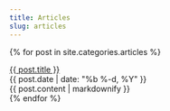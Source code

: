 ```yaml
---
title: Articles
slug: articles
---
```


{% for post in site.categories.articles %}
<div>
<a class="post-link" href="{{ post.url }}">
{{ post.title }}
</a>
<div class="post-meta">
{{ post.date | date: "%b %-d, %Y" }}
</div>
{{ post.content | markdownify }}
</div>
{% endfor %}
